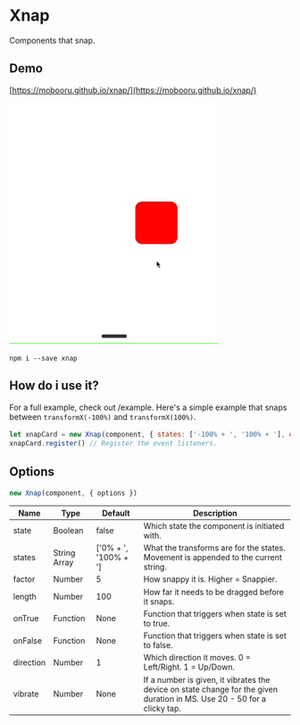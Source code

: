 # Xnap

Components that snap.

## Demo
[https://mobooru.github.io/xnap/](https://mobooru.github.io/xnap/)

![Demo Gif](./demo.gif)

```
npm i --save xnap
```

## How do i use it?

For a full example, check out /example.
Here's a simple example that snaps between `transformX(-100%)` and `transformX(100%)`.

```js
let xnapCard = new Xnap(component, { states: ['-100% + ', '100% + '], direction: 0 })
xnapCard.register() // Register the event listeners.
```

## Options

```js
new Xnap(component, { options })
```

| Name      | Type         | Default              | Description                                                                                                              |
|-----------|--------------|----------------------|--------------------------------------------------------------------------------------------------------------------------|
| state     | Boolean      | false                | Which state the component is initiated with.                                                                             |
| states    | String Array | ['0% + ', '100% + '] | What the transforms are for the states. Movement is appended to the current string.                                      |
| factor    | Number       | 5                    | How snappy it is. Higher = Snappier.                                                                                     |
| length    | Number       | 100                  | How far it needs to be dragged before it snaps.                                                                          |
| onTrue    | Function     | None                 | Function that triggers when state is set to true.                                                                        |
| onFalse   | Function     | None                 | Function that triggers when state is set to false.                                                                       |
| direction | Number       | 1                    | Which direction it moves. 0 = Left/Right. 1 = Up/Down.                                                                   |
| vibrate   | Number       | None                 | If a number is given, it vibrates the device on state change for the given duration in MS. Use 20 - 50 for a clicky tap. |
